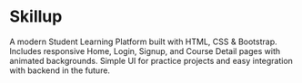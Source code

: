 # Skillup
A modern Student Learning Platform built with HTML, CSS &amp; Bootstrap. Includes responsive Home, Login, Signup, and Course Detail pages with animated backgrounds. Simple UI for practice projects and easy integration with backend in the future.
